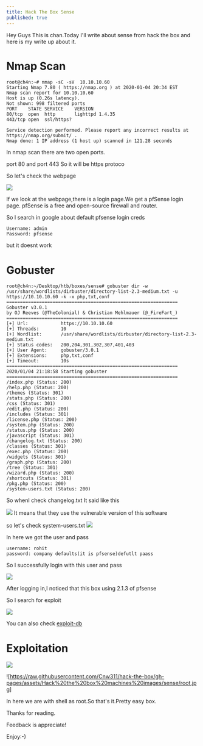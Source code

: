 ```yaml
---
title: Hack The Box Sense
published: true
---
```


Hey Guys This is chan.Today I'll write about sense from hack the box and here is my write up about it.

# [](#header-2)Nmap Scan
```
root@ch4n:~# nmap -sC -sV  10.10.10.60
Starting Nmap 7.80 ( https://nmap.org ) at 2020-01-04 20:34 EST
Nmap scan report for 10.10.10.60
Host is up (0.26s latency).
Not shown: 998 filtered ports
PORT    STATE SERVICE    VERSION
80/tcp  open  http       lighttpd 1.4.35
443/tcp open  ssl/https?

Service detection performed. Please report any incorrect results at https://nmap.org/submit/ .
Nmap done: 1 IP address (1 host up) scanned in 121.28 seconds
```
In nmap scan there are two open ports.

port 80 and port 443 So it will be https protoco 

So let's check the webpage 

![](https://raw.githubusercontent.com/Cnw311/hack-the-box/gh-pages/assets/Hack%20the%20box%20machines%20images/sense/webpage.png)

If we look at  the webpage,there is a login page.We get a pfSense login page. pfSense is a free and open-source firewall and router.

So I search in google about default pfsense login creds

```
Username: admin
Password: pfsense
```
but it doesnt work 

# [](#header-3)Gobuster

```
root@ch4n:~/Desktop/htb/boxes/sense# gobuster dir -w /usr/share/wordlists/dirbuster/directory-list-2.3-medium.txt -u https://10.10.10.60 -k -x php,txt,conf
===============================================================
Gobuster v3.0.1
by OJ Reeves (@TheColonial) & Christian Mehlmauer (@_FireFart_)
===============================================================
[+] Url:            https://10.10.10.60
[+] Threads:        10
[+] Wordlist:       /usr/share/wordlists/dirbuster/directory-list-2.3-medium.txt
[+] Status codes:   200,204,301,302,307,401,403
[+] User Agent:     gobuster/3.0.1
[+] Extensions:     php,txt,conf
[+] Timeout:        10s
===============================================================
2020/01/04 21:18:58 Starting gobuster
===============================================================
/index.php (Status: 200)
/help.php (Status: 200)
/themes (Status: 301)
/stats.php (Status: 200)
/css (Status: 301)
/edit.php (Status: 200)
/includes (Status: 301)
/license.php (Status: 200)
/system.php (Status: 200)
/status.php (Status: 200)
/javascript (Status: 301)
/changelog.txt (Status: 200)
/classes (Status: 301)
/exec.php (Status: 200)
/widgets (Status: 301)
/graph.php (Status: 200)
/tree (Status: 301)
/wizard.php (Status: 200)
/shortcuts (Status: 301)
/pkg.php (Status: 200)
/system-users.txt (Status: 200)
```
So whenI check changelog.txt It said like this 

![](https://raw.githubusercontent.com/Cnw311/hack-the-box/gh-pages/assets/Hack%20the%20box%20machines%20images/sense/change_log.png)
It means that they use the vulnerable version of this software 

so let's check system-users.txt 
![](https://raw.githubusercontent.com/Cnw311/hack-the-box/gh-pages/assets/Hack%20the%20box%20machines%20images/sense/creds.png)

In here we got the user and pass
```
username: rohit
password: company defaults(it is pfsense)defutlt paass
```
So I successfully login with this user and pass

![](https://raw.githubusercontent.com/Cnw311/hack-the-box/gh-pages/assets/Hack%20the%20box%20machines%20images/sense/login_pannel.png)

After logging in,I noticed that this box using 2.1.3 of pfsense 

So I search for exploit

![](https://raw.githubusercontent.com/Cnw311/hack-the-box/gh-pages/assets/Hack%20the%20box%20machines%20images/sense/exploit.png)

You can also check [exploit-db](https://www.exploit-db.com/exploits/43560)

# [](#headrer-3)Exploitation
![](https://raw.githubusercontent.com/Cnw311/hack-the-box/gh-pages/assets/Hack%20the%20box%20machines%20images/sense/using_exploit.png)

![https://raw.githubusercontent.com/Cnw311/hack-the-box/gh-pages/assets/Hack%20the%20box%20machines%20images/sense/root.jpg]

In here we are with shell as root.So that's it.Pretty easy box.

Thanks for reading.

Feedback is appreciate!

Enjoy:-)
